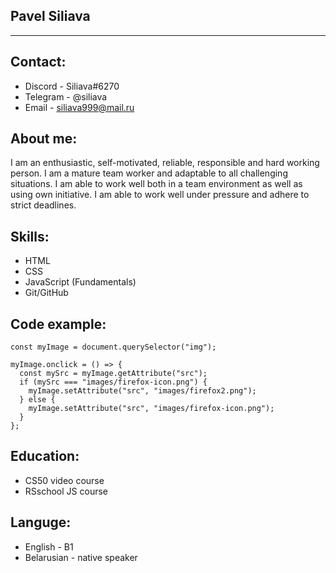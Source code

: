 ## Pavel Siliava

*****

## Contact:
* Discord - Siliava#6270
* Telegram - @siliava
* Email - siliava999@mail.ru

## About me:
I am an enthusiastic, self-motivated, reliable, responsible and hard working person. I am a
mature team worker and adaptable to all challenging situations. I am able to work well both in a
team environment as well as using own initiative. I am able to work well under pressure and
adhere to strict deadlines.

## Skills:
* HTML
* CSS
* JavaScript (Fundamentals)
* Git/GitHub


## Code example:
```
const myImage = document.querySelector("img");

myImage.onclick = () => {
  const mySrc = myImage.getAttribute("src");
  if (mySrc === "images/firefox-icon.png") {
    myImage.setAttribute("src", "images/firefox2.png");
  } else {
    myImage.setAttribute("src", "images/firefox-icon.png");
  }
};
```
## Education: 

* CS50 video course
* RSschool JS course


## Languge:
* English - B1
* Belarusian - native speaker
